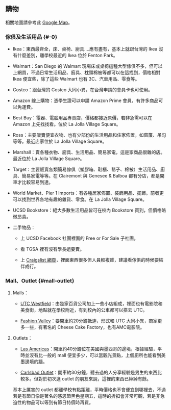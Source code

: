 ## 購物

相關地圖請參考此 [Google Map](https://mapsengine.google.com/map/edit?mid=zQtEEXrWDims.kkyPg0OFPdmM)。

### 傢俱及生活用品 {#-0}

*   Ikea：東西最齊全，床、桌椅、廚具....應有盡有，基本上就跟台灣的 Ikea 沒有什麼差別，離學校最近的 Ikea 位於 Fenton Park。

*   Walmart：San Diego 的 Walmart 現場床或桌椅這種大型傢俱不多，但可以上網買，不過日常生活用品、廚具、枕頭棉被等都可以在這找到，價格相對 Ikea 便宜些，除了這些 Walmart 也有 3C、汽車用品、零食等。

*   Costco：跟台灣的 Costco 大同小異，在台灣申請的會員卡也可使用。

*   Amazon 線上購物：憑學生證可以申請 Amazon Prime 會員，有許多商品可以免運費。

*   Best Buy：電器、電腦用品專賣店，價格都接近原價，若非急需可以在 Amazon 上先找找看。位於 La Jolla Village Square。

*   Ross：主要販賣便宜衣物、也有少部份的生活用品和住家佈置，如窗簾、吊勾等等。最近店家位於 La Jolla Village Square。

*   Marshall：賣各種衣物、廚具、生活用品、簡易家電，這是家商品很雜的店。最近位於 La Jolla Village Square。

*   Target：主要販賣各類簡易傢俱（塑膠箱、鞋櫃、毯子、棉被）生活用品、廚具、簡易家電等等。在 Clairemont 與 Genesee &amp; Balboa 都有分店，都是開車才比較容易到達。

*   World Market、Pier 1 Imports：有各種居家佈置、裝飾用品、擺飾。前者更可以找到世界各地有趣的雜貨、零食。在 La Jolla Village Square。

*   UCSD Bookstore：絕大多數生活用品皆可在校內 Bookstore 買到，但價格略微昂貴。

*   二手物品：

    *   上 UCSD Facebook 社團裡面的 Free or For Sale 子社團。

    *   看 TGSA 裡有沒有學長姐要賣。

    *   上 [Craigslist 網頁](http://sandiego.craigslist.org/)，裡面東西很多但人員較複雜，建議看傢俱的時候要結伴成行。

### Mall、Outlet {#mall-outlet}

1.  Malls：

    *   [UTC Westfield](http://www.westfield.com/utc/)：由幾家百貨公司加上一些小店組成，裡面也有電影院和美食街，地點就在學校附近，有到校內的公車都可以搭去 UTC。

    *   [Fashion Valley](http://www.simon.com/mall/fashion-valley)：要開車約20分鐘抵達，形式和 UTC 大同小異，商家更多一些，有著名的 Cheese Cake Factory，也有AMC電影院。

2.  Outlets：

    *   [Las Americas](http://www.premiumoutlets.com/outlets/outlet.asp?id=76)：開車約40分鐘位在美國與墨西哥的邊境，根據經驗，平時並沒有比一般的 mall 便宜多少，可以當觀光景點，上個廁所也能看到美墨邊境的牆。

    *   [Carlsbad Outlet](http://www.premiumoutlets.com/outlets/outlet.asp?id=66)：開車約30分鐘，聽去過的人分享經驗是男生的東西比較多。但對於初次逛 outlet 的朋友來說，這裡的東西已綽綽有餘。

    基本上厲害的 outlet 都離學校有點距離，平時價格也不會便宜到哪裡去，不過若是有節日像是著名的感恩節黑色星期五，這時的折扣會非常可觀，若是非急迫性的物品可以等到有節日特價時再買。